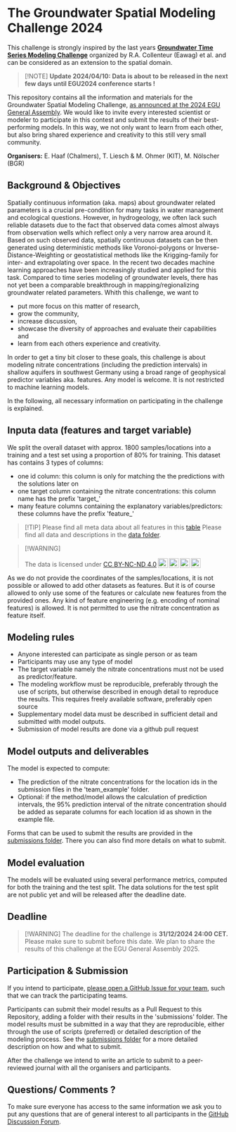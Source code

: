 # The Groundwater Spatial Modeling Challenge 2024

This challenge is strongly inspired by the last years [**Groundwater Time Series Modeling Challenge**](https://github.com/gwmodeling/challenge) organized by R.A. Collenteur (Eawag) et al. and can be considered as an extension to the spatial domain.

> \[!NOTE\] **Update 2024/04/10: Data is about to be released in the next few days until EGU2024 conference starts !**

This repository contains all the information and materials for the Groundwater Spatial Modeling Challenge, [as announced at the 2024 EGU General Assembly](https://meetingorganizer.copernicus.org/EGU24/EGU24-10386.html). We would like to invite every interested scientist or modeler to participate in this contest and submit the results of their best-performing models. In this way, we not only want to learn from each other, but also bring shared experience and creativity to this still very small community.

**Organisers:** E. Haaf (Chalmers), T. Liesch & M. Ohmer (KIT), M. Nölscher (BGR)

## Background & Objectives

Spatially continuous information (aka. maps) about groundwater related parameters is a crucial pre-condition for many tasks in water management and ecological questions. However, in hydrogeology, we often lack such reliable datasets due to the fact that observed data comes almost always from observation wells which reflect only a very narrow area around it. Based on such observed data, spatially continuous datasets can be then generated using deterministic methods like Voronoi-polygons or Inverse-Distance-Weighting or geostatistical methods like the Krigging-family for inter- and extrapolating over space. In the recent two decades machine learning approaches have been increasingly studied and applied for this task. Compared to time series modeling of groundwater levels, there has not yet been a comparable breakthrough in mapping/regionalizing groundwater related parameters. Whith this challenge, we want to

-   put more focus on this matter of research,
-   grow the community,
-   increase discussion,
-   showcase the diversity of approaches and evaluate their capabilities and
-   learn from each others experience and creativity.

In order to get a tiny bit closer to these goals, this challenge is about modeling nitrate concentrations (including the prediction intervals) in shallow aquifers in southwest Germany using a broad range of geophysical predictor variables aka. features. Any model is welcome. It is not restricted to machine learning models.

In the following, all necessary information on participating in the challenge is explained.

## Inputa data (features and target variable)

We split the overall dataset with approx. 1800 samples/locations into a training and a test set using a proportion of 80% for training. This dataset has contains 3 types of columns:

-   one id column: this column is only for matching the the predictions with the solutions later on
-   one target column containing the nitrate concentrations: this column name has the prefix 'target\_'
-   many feature columns containing the explanatory variables/predictors: these columns have the prefix 'feature\_'

> \[!TIP\] Please find all meta data about all features in this [table](https://groundwater-spatial-modeling-challenge.github.io/challenge2024/features.html) Please find all data and descriptions in the [data folder](https://github.com/Groundwater-Spatial-Modeling-Challenge/challenge2024/tree/main/data).

> \[!WARNING\]
>
> <p xmlns:cc="http://creativecommons.org/ns#">
>
> The data is licensed under <a href="https://creativecommons.org/licenses/by-nc-nd/4.0/?ref=chooser-v1" target="_blank" rel="license noopener noreferrer" style="display:inline-block;">CC BY-NC-ND 4.0<img src="https://mirrors.creativecommons.org/presskit/icons/cc.svg?ref=chooser-v1" style="height:22px!important;margin-left:3px;vertical-align:text-bottom;"/><img src="https://mirrors.creativecommons.org/presskit/icons/by.svg?ref=chooser-v1" style="height:22px!important;margin-left:3px;vertical-align:text-bottom;"/><img src="https://mirrors.creativecommons.org/presskit/icons/nc.svg?ref=chooser-v1" style="height:22px!important;margin-left:3px;vertical-align:text-bottom;"/><img src="https://mirrors.creativecommons.org/presskit/icons/nd.svg?ref=chooser-v1" style="height:22px!important;margin-left:3px;vertical-align:text-bottom;"/></a>
>
> </p>

As we do not provide the coordinates of the samples/locations, it is not possible or allowed to add other datasets as features. But it is of course allowed to only use some of the features or calculate new features from the provided ones. Any kind of feature engineering (e.g. encoding of nominal features) is allowed. It is not permitted to use the nitrate concentration as feature itself.

## Modeling rules

-   Anyone interested can participate as single person or as team
-   Participants may use any type of model
-   The target variable namely the nitrate concentrations must not be used as predictor/feature.
-   The modeling workflow must be reproducible, preferably through the use of scripts, but otherwise described in enough detail to reproduce the results. This requires freely available software, preferably open source
-   Supplementary model data must be described in sufficient detail and submitted with model outputs.
-   Submission of model results are done via a github pull request

## Model outputs and deliverables

The model is expected to compute:

-   The prediction of the nitrate concentrations for the location ids in the submission files in the 'team_example' folder.
-   Optional: if the method/model allows the calculation of prediction intervals, the 95% prediction interval of the nitrate concentration should be added as separate columns for each location id as shown in the example file.

Forms that can be used to submit the results are provided in the [submissions folder](https://github.com/Groundwater-Spatial-Modeling-Challenge/challenge2024/tree/main/submissions). There you can also find more details on what to submit.

## Model evaluation

The models will be evaluated using several performance metrics, computed for both the training and the test split. The data solutions for the test split are not public yet and will be released after the deadline date.

## Deadline

> \[!WARNING\] 
> The deadline for the challenge is **31/12/2024 24:00 CET.** Please make sure to submit before this date. We plan to share the results of this challenge at the EGU General Assembly 2025.

## Participation & Submission

If you intend to participate, [please open a GitHub Issue for your team](https://github.com/Groundwater-Spatial-Modeling-Challenge/challenge2024/issues), such that we can track the participating teams.

Participants can submit their model results as a Pull Request to this Repository, adding a folder with their results in the 'submissions' folder. The model results must be submitted in a way that they are reproducible, either through the use of scripts (preferred) or detailed description of the modeling process. See the [submissions folder](https://github.com/Groundwater-Spatial-Modeling-Challenge/challenge2024/tree/main/submissions) for a more detailed description on how and what to submit.

After the challenge we intend to write an article to submit to a peer-reviewed journal with all the organisers and participants.

## Questions/ Comments ?

To make sure everyone has access to the same information we ask you to put any questions that are of general interest to all participants in the [GitHub Discussion Forum](https://github.com/Groundwater-Spatial-Modeling-Challenge/challenge2024/discussions).
